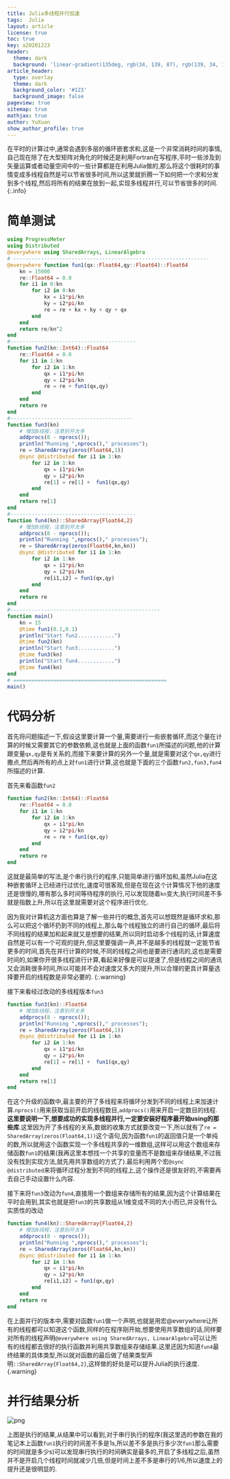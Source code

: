 ```yaml
---
title: Julia多线程并行加速
tags:  Julia
layout: article
license: true
toc: true
key: a20201223
header:
  theme: dark
  background: 'linear-gradient(135deg, rgb(34, 139, 87), rgb(139, 34, 139))'
article_header:
  type: overlay
  theme: dark
  background_color: '#123'
  background_image: false
pageview: true
sitemap: true
mathjax: true
author: YuXuan
show_author_profile: true
---
```

在平时的计算过中,通常会遇到多层的循环嵌套求和,这是一个非常消耗时间的事情,自己现在除了在大型矩阵对角化的时候还是利用Fortran在写程序,平时一些涉及到矢量运算或者动量空间中的一些计算都是在利用Julia做的,那么将这个很耗时的事情变成多线程自然是可以节省很多时间,所以这里就折腾一下如何把一个求和分发到多个线程,然后将所有的结果在放到一起,实现多线程并行,可以节省很多的时间.
{:.info}
<!--more-->
# 简单测试
```julia
using ProgressMeter
using Distributed
@everywhere using SharedArrays, LinearAlgebra
# ----------------------------------------------------------------
@everywhere function fun1(qx::Float64,qy::Float64)::Float64
    kn = 15000
    re::Float64 = 0.0
    for i1 in 0:kn
        for i2 in 0:kn
            kx = i1*pi/kn
            ky = i2*pi/kn
            re = re + kx + ky + qy + qx
        end 
    end
    return re/kn^2
end
#-----------------------------------------
function fun2(kn::Int64)::Float64
    re::Float64 = 0.0
    for i1 in 1:kn
        for i2 in 1:kn
            qx = i1*pi/kn
            qy = i2*pi/kn
            re = re + fun1(qx,qy)
        end
    end
    return re
end
#----------------------------------------
function fun3(kn)
    # 增加8线程，注意别开太多
    addprocs(8 - nprocs());
    println("Running ",nprocs()," processes");
    re = SharedArray(zeros(Float64,1))
    @sync @distributed for i1 in 1:kn
        for i2 in 1:kn
            qx = i1*pi/kn
            qy = i2*pi/kn
            re[1] = re[1] +  fun1(qx,qy)
        end
    end
    return re[1]
end
#-----------------------------------------
function fun4(kn)::SharedArray{Float64,2}
    # 增加8线程，注意别开太多
    addprocs(8 - nprocs());
    println("Running ",nprocs()," processes");
    re = SharedArray(zeros(Float64,kn,kn))
    @sync @distributed for i1 in 1:kn
        for i2 in 1:kn
            qx = i1*pi/kn
            qy = i2*pi/kn
            re[i1,i2] = fun1(qx,qy)
        end
    end
    return re
end
#-------------------------------------------------
function main()
    kn = 15
    @time fun1(0.1,0.1)
    println("Start fun2............")
    @time fun2(kn)
    println("Start fun3............")
    @time fun3(kn)
    println("Start fun4............")
    @time fun4(kn)
end
# ==================================================
main()
```

# 代码分析
首先将问题描述一下,假设这里要计算一个量,需要进行一些嵌套循环,而这个量在计算的时候又需要其它的参数依赖,这也就是上面的函数`fun1`所描述的问题,他的计算跟变量`qx,qy`是有关系的,而接下来要计算的另外一个量,就是需要对这个`qx,qy`进行撒点,然后再所有的点上对`fun1`进行计算,这也就是下面的三个函数`fun2,fun3,fun4`所描述的计算.

首先来看函数`fun2`
```julia
function fun2(kn::Int64)::Float64
    re::Float64 = 0.0
    for i1 in 1:kn
        for i2 in 1:kn
            qx = i1*pi/kn
            qy = i2*pi/kn
            re = re + fun1(qx,qy)
        end
    end
    return re
end
```
这就是最简单的写法,是个串行执行的程序,只能简单进行循环加和,虽然Julia在这种嵌套循环上已经进行过优化,速度可很客观,但是在现在这个计算情况下他的速度还是很慢的,哪有那么多时间等待程序的执行,可以发现随着`kn`变大,执行时间差不多就是指数上升,所以在这里就需要对这个程序进行优化.

因为我对计算机这方面也算是了解一些并行的概念,首先可以想既然是循环求和,那么可以把这个循环扔到不同的线程上,那么每个线程独立的进行自己的循环,最后将不同线程的结果加和起来就又是想要的结果,所以同时启动多个线程的话,计算速度自然是可以有一个可观的提升,但这里要强调一声,并不是越多的线程就一定能节省更多的时间,首先在并行计算的时候,不同的线程之间也是要进行通讯的,这也是需要时间的,如果你开很多线程进行计算,看起来好像是可以提速了,但是线程之间的通讯又会消耗很多时间,所以可能并不会对速度又多大的提升,所以合理的更具计算量选择要开启的线程数是非常必要的.
{:.warning}

接下来看经过改动的多线程版本`fun3`
```julia
function fun3(kn)::Float64
    # 增加8线程，注意别开太多
    addprocs(8 - nprocs());
    println("Running ",nprocs()," processes");
    re = SharedArray(zeros(Float64,1))
    @sync @distributed for i1 in 1:kn
        for i2 in 1:kn
            qx = i1*pi/kn
            qy = i2*pi/kn
            re[1] = re[1] +  fun1(qx,qy)
        end
    end
    return re[1]
end
```
在这个升级的函数中,最主要的开了多线程来将循环分发到不同的线程上来加速计算.`nprocs()`用来获取当前开启的线程数目,`addprocs()`用来开启一定数目的线程.**这里要说明一下,想要成功的实现多线程并行,一定要安装好程序最开始using的那些库**.这里因为开了多线程的关系,数据的收集方式就要改变一下,所以就有了`re = SharedArray(zeros(Float64,1))`这个语句,因为函数`fun1`的返回值只是一个单纯的数,所以就用这个函数实现一个多线程共享的一维数组,这样可以用这个数组来存储函数`fun1`的结果(我再这里本想找一个共享的变量而不是数组来存储结果,不过我没有找到实现方法,就先用共享数组的方式了).最后利用两个宏`@sync @distributed`来将循环过程分发到不同的线程上,这个操作还是很友好的,不需要再去自己手动设置什么内容.

接下来将`fun3`改动为`fun4`,直接用一个数组来存储所有的结果,因为这个计算结果在平时会用到,其实也就是把`fun3`的共享数组从1维变成不同的大小而已,并没有什么实质性的改动
```julia
function fun4(kn)::SharedArray{Float64,2}
    # 增加8线程，注意别开太多
    addprocs(8 - nprocs());
    println("Running ",nprocs()," processes");
    re = SharedArray(zeros(Float64,kn,kn))
    @sync @distributed for i1 in 1:kn
        for i2 in 1:kn
            qx = i1*pi/kn
            qy = i2*pi/kn
            re[i1,i2] = fun1(qx,qy)
        end
    end
    return re
end
```

在上面并行的版本中,需要对函数`fun1`做一个声明,也就是用宏@everywhere让所有的线程都可以知道这个函数,同样的在程序刚开始,想要使用共享数组的话,同样要对所有的线程声明`@everywhere using SharedArrays, LinearAlgebra`可以让所有的线程都去很好的执行函数并利用共享数组来存储结果.这里还因为知道`fun4`最终结果的具体类型,所以就对函数的最后做了结果类型声明`::SharedArray{Float64,2}`,这样做的好处是可以提升Julia的执行速度.
{.warning}
# 并行结果分析
![png](/assets/images/Julia/julia-mp.png)

上图是执行的结果,从结果中可以看到,对于串行执行的程序(我这里选的参数在我的笔记本上函数`fun1`执行的时间差不多是1s,所以差不多是执行多少次`fun1`那么需要的时间就是多少s)可以发现串行执行的时间确实是最多的,开启了多线程之后,虽然并不是开启几个线程时间就减少几倍,但是时间上差不多是串行的1/6,所以速度上的提升还是很明显的.
